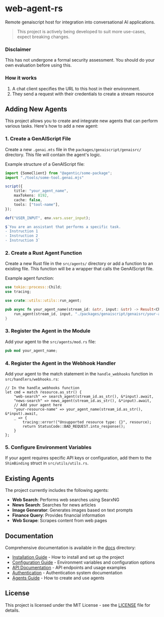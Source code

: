 # web-agent-rs
Remote genaiscript host for integration into conversational AI applications.
> This project is actively being developed to suit more use-cases, expect breaking changes.



### Disclaimer
This has not undergone a formal security assessment. You should do your own evaluation before using this.

### How it works
1. A chat client specifies the URL to this host in their environment.
2. They send a request with their credentials to create a stream resource 

## Adding New Agents

This project allows you to create and integrate new agents that can perform various tasks. Here's how to add a new agent:

### 1. Create a GenAIScript File

Create a new `.genai.mts` file in the `packages/genaiscript/genaisrc/` directory. This file will contain the agent's logic.

Example structure of a GenAIScript file:

```typescript
import {SomeClient} from "@agentic/some-package";
import "./tools/some-tool.genai.mjs"

script({
    title: "your_agent_name",
    maxTokens: 8192,
    cache: false,
    tools: ["tool-name"],
});

def("USER_INPUT", env.vars.user_input);

$`You are an assistant that performs a specific task.
- Instruction 1
- Instruction 2
- Instruction 3`
```

### 2. Create a Rust Agent Function

Create a new Rust file in the `src/agents/` directory or add a function to an existing file. This function will be a wrapper that calls the GenAIScript file.

Example agent function:

```rust
use tokio::process::Child;
use tracing;

use crate::utils::utils::run_agent;

pub async fn your_agent_name(stream_id: &str, input: &str) -> Result<Child, String> {
    run_agent(stream_id, input, "./packages/genaiscript/genaisrc/your-agent.genai.mts").await
}
```

### 3. Register the Agent in the Module

Add your agent to the `src/agents/mod.rs` file:

```rust
pub mod your_agent_name;
```

### 4. Register the Agent in the Webhook Handler

Add your agent to the match statement in the `handle_webhooks` function in `src/handlers/webhooks.rs`:

```
// In the handle_webhooks function
let cmd = match resource.as_str() {
    "web-search" => search_agent(stream_id.as_str(), &*input).await,
    "news-search" => news_agent(stream_id.as_str(), &*input).await,
    // Add your agent here
    "your-resource-name" => your_agent_name(stream_id.as_str(), &*input).await,
    _ => {
        tracing::error!("Unsupported resource type: {}", resource);
        return StatusCode::BAD_REQUEST.into_response();
    }
};
```

### 5. Configure Environment Variables

If your agent requires specific API keys or configuration, add them to the `ShimBinding` struct in `src/utils/utils.rs`.

## Existing Agents

The project currently includes the following agents:

- **Web Search**: Performs web searches using SearxNG
- **News Search**: Searches for news articles
- **Image Generator**: Generates images based on text prompts
- **Finance Query**: Provides financial information
- **Web Scrape**: Scrapes content from web pages

## Documentation

Comprehensive documentation is available in the [docs](./docs) directory:

- [Installation Guide](./docs/installation.md) - How to install and set up the project
- [Configuration Guide](./docs/configuration.md) - Environment variables and configuration options
- [API Documentation](./docs/api.md) - API endpoints and usage examples
- [Authentication](./docs/tokens.md) - Authentication system documentation
- [Agents Guide](./docs/agents.md) - How to create and use agents

## License

This project is licensed under the MIT License - see the [LICENSE](LICENSE) file for details.
